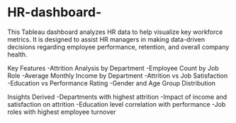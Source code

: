 # HR-dashboard-
This Tableau dashboard analyzes HR data to help visualize key workforce metrics. It is designed to assist HR managers in making data-driven decisions regarding employee performance, retention, and overall company health.

Key Features
-Attrition Analysis by Department
-Employee Count by Job Role
-Average Monthly Income by Department
-Attrition vs Job Satisfaction
-Education vs Performance Rating
-Gender and Age Group Distribution

Insights Derived
-Departments with highest attrition
-Impact of income and satisfaction on attrition
-Education level correlation with performance
-Job roles with highest employee turnover

